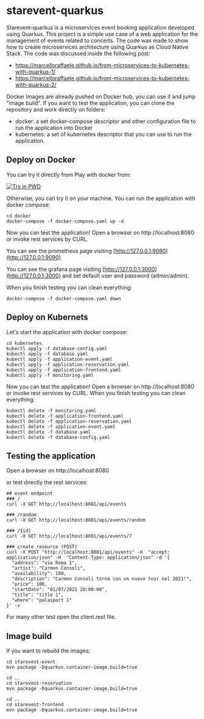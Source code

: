 # starevent-quarkus
Starevent-quarkus is a microservices event booking application developed using Quarkus.
This project is a simple use case of a web application for the management of events related to concerts.
The code was made to show how to create microservices architecture using Quarkus as Cloud Native Stack. The code was discussed inside the following post:
- https://marcelloraffaele.github.io/from-microservices-to-kubernetes-with-quarkus-1/
- https://marcelloraffaele.github.io/from-microservices-to-kubernetes-with-quarkus-2/


Docker Images are already pushed on Docker hub, you can use it and jump "image build".
If you want to test the application, you can clone the repository and work directly on folders:
- docker: a set docker-compose descriptor and other configuration file to run the application into Docker
- kubernetes: a set of kubernetes descriptor that you can use to run the application.



## Deploy on Docker

You can try it directly from Play with docker from: 

[![Try in PWD](https://raw.githubusercontent.com/play-with-docker/stacks/master/assets/images/button.png)](https://labs.play-with-docker.com/?stack=https://raw.githubusercontent.com/marcelloraffaele/starevent-quarkus/main/docker/pwd-docker-compose.yml)

Otherwise, you can try it on your machine. You can run the application with docker compose:
```
cd docker
docker-compose -f docker-compose.yaml up -d
```
Now you can test the application! Open a browser on http://localhost:8080 or invoke rest services by CURL.

You can see the prometheus page visiting [http://127.0.0.1:9090](http://127.0.0.1:9090).

You can see the grafana page visiting [http://127.0.0.1:3000](http://127.0.0.1:3000) and set default user and password (admin/admin).

When you finish testing you can clean everything:
```
docker-compose -f docker-compose.yaml down
```


## Deploy on Kubernets

Let's start the application with docker compose:
```
cd kubernetes
kubectl apply -f database-config.yaml
kubectl apply -f database.yaml
kubectl apply -f application-event.yaml
kubectl apply -f application-reservation.yaml
kubectl apply -f application-frontend.yaml
kubectl apply -f monitoring.yaml
```
Now you can test the application! Open a browser on http://localhost:8080 or invoke rest services by CURL.
When you finish testing you can clean everything:
```
kubectl delete -f monitoring.yaml
kubectl delete -f application-frontend.yaml
kubectl delete -f application-reservation.yaml
kubectl delete -f application-event.yaml
kubectl delete -f database.yaml
kubectl delete -f database-config.yaml
```

## Testing the application 

Open a browser on http://localhost:8080

or test directly the rest services:
```
## event endpoint
### /
curl -X GET http://localhost:8081/api/events

### /random
curl -X GET http://localhost:8081/api/events/random

### /{id}
curl -X GET http://localhost:8081/api/events/7

### create resource (POST)
curl -X POST "http://localhost:8081/api/events" -H  "accept: application/json" -H  "Content-Type: application/json" -d '{
  "address": "via Roma 1",
  "artist": "Carmen Consoli",
  "availability": 100,
  "description": "Carmen Consoli torna con un nuovo tour nel 2021!",
  "price": 100,
  "startDate": "01/07/2021 20:00:00",
  "title": "title 1",
  "where": "palasport 1"
}' -v

```
For many other test open the client.rest file.


## Image build
If you want to rebuild the images:

```
cd starevent-event
mvn package -Dquarkus.container-image.build=true

cd ..
cd starevent-reservation
mvn package -Dquarkus.container-image.build=true

cd ..
cd starevent-frontend
mvn package -Dquarkus.container-image.build=true
```
